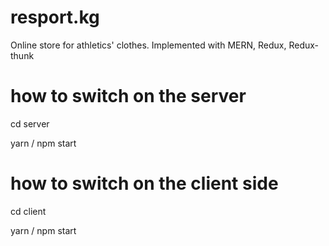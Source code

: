 # resport.kg
Online store for athletics' clothes. Implemented with MERN, Redux, Redux-thunk
# how to switch on the server
cd server

yarn / npm start
# how to switch on the client side
cd client

yarn / npm start
